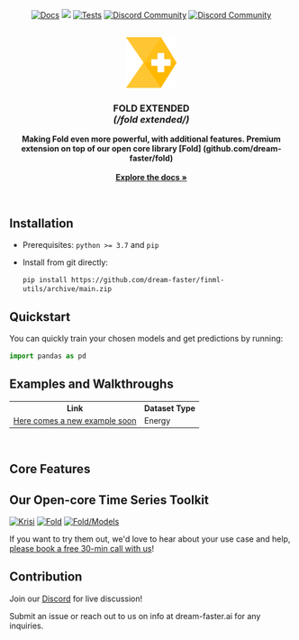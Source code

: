 <!-- # finml-utils -->

<p align="center">
  <a href="https://dream-faster.github.io/finml-utils/"><img alt="Docs" src="https://img.shields.io/github/actions/workflow/status/dream-faster/finml-utils/docs.yaml?logo=readthedocs"></a>
  <a href="https://codecov.io/gh/dream-faster/finml-utils" ><img src="https://codecov.io/gh/dream-faster/finml-utils/branch/main/graph/badge.svg?token=Z7I2XSF188"/></a>
  <a href="https://github.com/dream-faster/finml-utils/actions/workflows/tests.yaml"><img alt="Tests" src="https://github.com/dream-faster/finml-utils/actions/workflows/tests.yaml/badge.svg"/></a>
  <a href="https://discord.gg/EKJQgfuBpE"><img alt="Discord Community" src="https://img.shields.io/badge/Discord-%235865F2.svg?logo=discord&logoColor=white"></a>
  <a href="https://calendly.com/mark-szulyovszky/consultation"><img alt="Discord Community" src="https://shields.io/badge/-Speak%20with%20us-orange?logo=minutemailer&logoColor=white"></a>
</p>

<!-- PROJECT LOGO -->
<br />
<div align="center">
  <a href="https://dream-faster.github.io/finml-utils/">
    <img src="https://raw.githubusercontent.com/dream-faster/finml-utils/main/docs/images/logo.svg" alt="Logo" width="90" >
  </a>
<h3 align="center"><b>FOLD EXTENDED</b><br> <i>(/fold extended/)</i></h3>
  <p align="center">
    <b>Making Fold even more powerful, with additional features. Premium extension on top of our open core library [Fold] (github.com/dream-faster/fold)</b><br>
    <br/>
    <a href="https://dream-faster.github.io/finml-utils/"><strong>Explore the docs »</strong></a>
  </p>
</div>
<br />

<!-- INTRO -->



<!-- GETTING STARTED -->
## Installation

- Prerequisites: `python >= 3.7` and `pip`

- Install from git directly:
  ```
  pip install https://github.com/dream-faster/finml-utils/archive/main.zip
  ```

## Quickstart

You can quickly train your chosen models and get predictions by running:

```python
import pandas as pd
```



</li>

<!-- GETTING STARTED -->

## Examples and Walkthroughs
<table style="width:100%">
  <tr>
    <th>Link</th>
    <th>Dataset Type</th>
  </tr>
  <tr>
    <td> 
      <a href='https://github.com/dream-faster/finml-utils/blob/main/docs/examples/_original.py' target="_blank">Here comes a new example soon</a></td>
    <td>Energy</td>
  </tr>
</table>



<br/>

## Core Features




## Our Open-core Time Series Toolkit

[![Krisi](https://raw.githubusercontent.com/dream-faster/finml-utils/main/docs/images/overview_diagrams/dream_faster_suite_krisi.svg)](https://github.com/dream-faster/krisi)
[![Fold](https://raw.githubusercontent.com/dream-faster/finml-utils/main/docs/images/overview_diagrams/dream_faster_suite_fold.svg)](https://github.com/dream-faster/fold)
[![Fold/Models](https://raw.githubusercontent.com/dream-faster/finml-utils/main/docs/images/overview_diagrams/dream_faster_suite_fold_models.svg)](https://github.com/dream-faster/fold-models)

If you want to try them out, we'd love to hear about your use case and help, [please book a free 30-min call with us](https://calendly.com/mark-szulyovszky/consultation)!

## Contribution

Join our [Discord](https://discord.gg/EKJQgfuBpE) for live discussion!

Submit an issue or reach out to us on info at dream-faster.ai for any inquiries.


